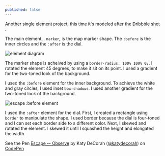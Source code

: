 ```yaml
---
published: false
---
```


Another single element project, this time it's modeled after the Dribbble shot []().

The main element, `.marker`, is the map marker shape. The `:before` is the inner circles and the `:after` is the dial.

![element diagram](https://dl.dropbox.com/s/q4he7hpqshi3khn/escape-elements.png)

The marker shape is acheived by using a `border-radius: 100% 100% 0;`. I rotated the element 45 degrees, to make it sit on its point. I used a gradient for the two-toned look of the background.

I used the `:before` element for the inner background. To achieve the white and gray circles, I used inset `box-shadows`. I used another gradient for the two-toned look of the background.

![escape :before element](https://dl.dropbox.com/s/dvzqijk4t377jta/escape-before.png)

I used the `:after` element for the dial. First, I created a rectangle using `border` to manipulate the shape. I used border because the dial is four-toned and I can set each border side to a different color. Next, I skewed and rotated the element. I skewed it until I squashed the height and elongated the width.

<p data-height="350" data-theme-id="97" data-slug-hash="2da5c6fd1fea85b62eef5c84568f6658" data-user="katydecorah" data-default-tab="result" class='codepen'>See the Pen <a href='http://codepen.io/katydecorah/pen/2da5c6fd1fea85b62eef5c84568f6658'>Escape -- Observe</a> by Katy DeCorah (<a href='http://codepen.io/katydecorah'>@katydecorah</a>) on <a href='http://codepen.io'>CodePen</a></p>
